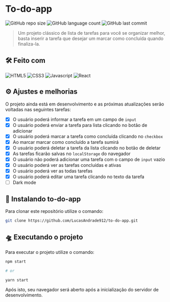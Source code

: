 # To-do-app

![GitHub repo size](https://img.shields.io/github/repo-size/LucasAndrade912/to-do-app?style=for-the-badge)
![GitHub language count](https://img.shields.io/github/languages/count/LucasAndrade912/to-do-app?style=for-the-badge)
![GitHub last commit](https://img.shields.io/github/last-commit/LucasAndrade912/to-do-app?style=for-the-badge)

> Um projeto clássico de lista de tarefas para você se organizar melhor, basta inserir a tarefa que desejar um marcar como concluída quando finaliza-la.

## 🛠 Feito com

![HTML5](https://img.shields.io/badge/HTML5-E34F26?style=for-the-badge&logo=html5&logoColor=white)
![CSS3](https://img.shields.io/badge/CSS3-1572B6?style=for-the-badge&logo=css3&logoColor=white)
![Javascript](https://img.shields.io/badge/JavaScript-323330?style=for-the-badge&logo=javascript&logoColor=F7DF1E)
![React](https://img.shields.io/badge/React-20232A?style=for-the-badge&logo=react&logoColor=61DAFB)

## ⚙️ Ajustes e melhorias

O projeto ainda está em desenvolvimento e as próximas atualizações serão voltadas nas seguintes tarefas:

- [x]  O usuário poderá informar a tarefa em um campo de `input`
- [x]  O usuário poderá enviar a tarefa para lista clicando no botão de adicionar
- [x]  O usuário poderá marcar a tarefa como concluída clicando no `checkbox`
- [x]  Ao marcar marcar como concluído a tarefa sumirá
- [x]  O usuário poderá deletar a tarefa da lista clicando no botão de deletar
- [x]  As tarefas ficarão salvas no `localStorage` do navegador
- [x]  O usuário não poderá adicionar uma tarefa com o campo de `input` vazio
- [x]  O usuário poderá ver as tarefas concluídas e ativas
- [x]  O usuário poderá ver as todas tarefas
- [x]  O usuário poderá editar uma tarefa clicando no texto da tarefa
- [ ]  Dark mode

## 🚀 Instalando to-do-app

Para clonar este repositório utilize o comando:

```bash
git clone https://github.com/LucasAndrade912/to-do-app.git
```

## 🛸 Executando o projeto

Para executar o projeto utilize o comando:

```bash
npm start

# or

yarn start
```

Após isto, seu navegador será aberto após a inicialização do servidor de desenvolvimento.

